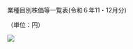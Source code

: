 業種目別株価等一覧表(令和６年11・12月分)

（単位：円）

![](https://www.nta.go.jp/tmp/a7cd3c5a-af2c-4ee0-ba7f-fa53deb565d3/images/a6dc14faf21e50495e0d627605fd4b18d657b0df07c1de9fdfc2a6034e73a8cd.jpg)